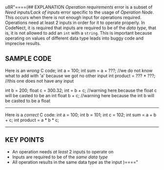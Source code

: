 u8R"====(## EXPLANATION
*Operation requirements* error is a subset of *Need inputs/Lack of inputs* error specific to the usage of *Operation Node*. This occurs when there is not enough input for operations required. Operations need at least 2 inputs in order for it to operate properly. In CodeNect, it is required that inputs are required to be of the *data type*, that is, it is not allowed to add an `int` with a `string`. This is important because operating on values of different data type leads into buggy code and imprecise results.
## SAMPLE CODE
Here is an *wrong* C code;
int a = 100;
int sum = a + ???; //we do not know what to add with 'a' because we got no other input
int product = ??? * ???; //this one does not have any input

int b = 200;
float c = 300.32;
int = b + c; //warning here because the float c will be casted to be an int
float b + c; //warning here because the int b will be casted to be a float
***
Here is a *correct* C code:
int a = 100;
int b = 101;
int c = 102;
int sum = a + b + c;
int product = a * b * c;
***
## KEY POINTS
  * An operation needs *at least* 2 inputs to operate on
  * Inputs are required to be of the *same data type*
  * All operation results in the same data type as the input
)===="
